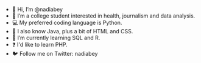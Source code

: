 - 👋 Hi, I’m @nadiabey
- 👀 I’m a college student interested in health, journalism and data analysis.
- 💻 My preferred coding language is Python.
- 🧠 I also know Java, plus a bit of HTML and CSS.
- 🌱 I’m currently learning SQL and R.
- ❓ I'd like to learn PHP.
- 🐦 Follow me on Twitter: nadiabey

<!---
nadiabey/nadiabey is a ✨ special ✨ repository because its `README.md` (this file) appears on your GitHub profile.
You can click the Preview link to take a look at your changes.
--->
